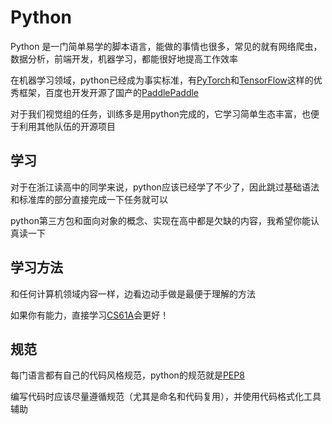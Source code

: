 # Python
Python 是一门简单易学的脚本语言，能做的事情也很多，常见的就有网络爬虫，数据分析，前端开发，机器学习，都能很好地提高工作效率

在机器学习领域，python已经成为事实标准，有[PyTorch](https://pytorch.org/)和[TensorFlow](https://tensorflow.google.cn/)这样的优秀框架，百度也开发开源了国产的[PaddlePaddle](https://www.paddlepaddle.org.cn/)

对于我们视觉组的任务，训练多是用python完成的，它学习简单生态丰富，也便于利用其他队伍的开源项目

## 学习
对于在浙江读高中的同学来说，python应该已经学了不少了，因此跳过基础语法和标准库的部分直接完成一下任务就可以

python第三方包和面向对象的概念、实现在高中都是欠缺的内容，我希望你能认真读一下

## 学习方法
和任何计算机领域内容一样，边看边动手做是最便于理解的方法

如果你有能力，直接学习[CS61A](https://cs61a.org/)会更好！

## 规范
每门语言都有自己的代码风格规范，python的规范就是[PEP8](https://peps.python.org/pep-0008/)

编写代码时应该尽量遵循规范（尤其是命名和代码复用），并使用代码格式化工具辅助
